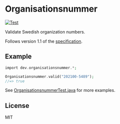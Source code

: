 # Organisationsnummer

[![Test](https://github.com/organisationsnummer/java/actions/workflows/test.yml/badge.svg?branch=master)](https://github.com/organisationsnummer/java/actions/workflows/test.yml)

Validate Swedish organization numbers.

Follows version 1.1 of the [specification](https://github.com/organisationsnummer/meta#package-specification-v11).

## Example

```php
import dev.organisationsnummer.*;

Organisationsnummer.valid("202100-5489");
//=> true
```

See [OrganisationsnummerTest.java](https://github.com/organisationsnummer/java/blob/master/src/test/java/OrganisationsnummerTest.java) for more examples.

## License

MIT
